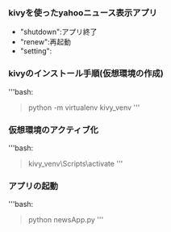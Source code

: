 ### kivyを使ったyahooニュース表示アプリ
* "shutdown":アプリ終了　
* "renew":再起動　
* "setting":

### kivyのインストール手順(仮想環境の作成)

'''bash:
>python -m virtualenv kivy_venv
'''
### 仮想環境のアクティブ化
'''bash:
>kivy_venv\Scripts\activate
'''

### アプリの起動

'''bash:
>python newsApp.py
'''